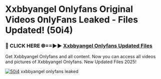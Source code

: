 # Xxbbyangel Onlyfans Original Videos 0nlyFans Leaked - Files Updated! (50i4)

<h3>🔴 CLICK HERE 🌐==►► <a href="https://tinyurl.com/ms9xzufz" rel="nofollow">Xxbbyangel Onlyfans Updated Files</a></h3>

Get Xxbbyangel Onlyfans and all content. Now you can access all videos and pictures of Xxbbyangel Onlyfans. New Updated Files 2025!

[![50i4](https://i.imgur.com/ppqm5kG.gif)](https://tinyurl.com/ms9xzufz)
xxbbyangel onlyfans leaked